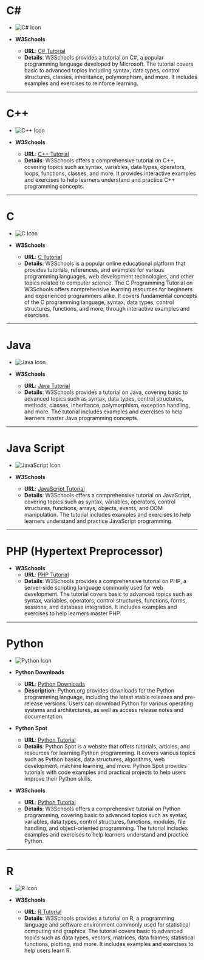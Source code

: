 # C#
- ![C# Icon](https://upload.wikimedia.org/wikipedia/commons/7/7a/C_Sharp_logo.svg)

- **W3Schools**
  - **URL**: [C# Tutorial](https://www.w3schools.com/cs/index.php)
  - **Details**: W3Schools provides a tutorial on C#, a popular programming language developed by Microsoft. The tutorial covers basic to advanced topics including syntax, data types, control structures, classes, inheritance, polymorphism, and more. It includes examples and exercises to reinforce learning.

---

# C++
- ![C++ Icon](https://upload.wikimedia.org/wikipedia/commons/thumb/1/18/ISO_C%2B%2B_Logo.svg/768px-ISO_C%2B%2B_Logo.svg.png)

- **W3Schools**
  - **URL**: [C++ Tutorial](https://www.w3schools.com/cpp/default.asp)
  - **Details**: W3Schools offers a comprehensive tutorial on C++, covering topics such as syntax, variables, data types, operators, loops, functions, classes, and more. It provides interactive examples and exercises to help learners understand and practice C++ programming concepts.

---

# C
- ![C Icon](https://upload.wikimedia.org/wikipedia/commons/3/35/The_C_Programming_Language_logo.svg)

- **W3Schools**
  - **URL**: [C Tutorial](https://www.w3schools.com/c/index.php)
  - **Details**: W3Schools is a popular online educational platform that provides tutorials, references, and examples for various programming languages, web development technologies, and other topics related to computer science. The C Programming Tutorial on W3Schools offers comprehensive learning resources for beginners and experienced programmers alike. It covers fundamental concepts of the C programming language, syntax, data types, control structures, functions, and more, through interactive examples and exercises.

---

# Java
- ![Java Icon](https://cdn.iconscout.com/icon/free/png-512/java-23-225999.png)

- **W3Schools**
  - **URL**: [Java Tutorial](https://www.w3schools.com/java/default.asp)
  - **Details**: W3Schools provides a tutorial on Java, covering basic to advanced topics such as syntax, data types, control structures, methods, classes, inheritance, polymorphism, exception handling, and more. The tutorial includes examples and exercises to help learners master Java programming concepts.

---

# Java Script
- ![JavaScript Icon](https://img.icons8.com/color/452/javascript.png)

- **W3Schools**
  - **URL**: [JavaScript Tutorial](https://www.w3schools.com/js/default.asp)
  - **Details**: W3Schools offers a comprehensive tutorial on JavaScript, covering topics such as syntax, variables, operators, control structures, functions, arrays, objects, events, and DOM manipulation. The tutorial includes examples and exercises to help learners understand and practice JavaScript programming.

---

# PHP (Hypertext Preprocessor)

- **W3Schools**
  - **URL**: [PHP Tutorial](https://www.w3schools.com/php/default.asp)
  - **Details**: W3Schools provides a comprehensive tutorial on PHP, a server-side scripting language commonly used for web development. The tutorial covers basic to advanced topics such as syntax, variables, operators, control structures, functions, forms, sessions, and database integration. It includes examples and exercises to help learners master PHP.

---

# Python 
- ![Python Icon](https://www.python.org/static/apple-touch-icon-144x144-precomposed.png)

- **Python Downloads**
  - **URL**: [Python Downloads](https://www.python.org/downloads/)
  - **Description**: Python.org provides downloads for the Python programming language, including the latest stable releases and pre-release versions. Users can download Python for various operating systems and architectures, as well as access release notes and documentation.


- **Python Spot**
  - **URL**: [Python Tutorial](https://pythonspot.com/)
  - **Details**: Python Spot is a website that offers tutorials, articles, and resources for learning Python programming. It covers various topics such as Python basics, data structures, algorithms, web development, machine learning, and more. Python Spot provides tutorials with code examples and practical projects to help users improve their Python skills.


- **W3Schools**
  - **URL**: [Python Tutorial](https://www.w3schools.com/python/)
  - **Details**: W3Schools offers a comprehensive tutorial on Python programming, covering basic to advanced topics such as syntax, variables, data types, control structures, functions, modules, file handling, and object-oriented programming. The tutorial includes examples and exercises to help learners understand and practice Python.

---

# R
- ![R Icon](https://www.r-project.org/Rlogo.png)

- **W3Schools**
  - **URL**: [R Tutorial](https://www.w3schools.com/r/default.asp)
  - **Details**: W3Schools provides a tutorial on R, a programming language and software environment commonly used for statistical computing and graphics. The tutorial covers basic to advanced topics such as data types, vectors, matrices, data frames, statistical functions, plotting, and more. It includes examples and exercises to help users learn R.
